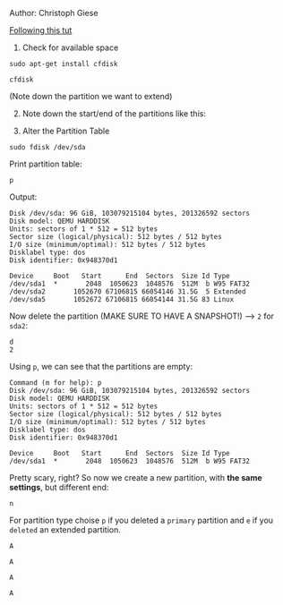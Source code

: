 Author: Christoph Giese


[Following this tut](https://www.ryadel.com/en/resize-extend-disk-partition-unallocated-disk-space-linux-centos-rhel-ubuntu-debian/)


1. Check for available space



```
sudo apt-get install cfdisk
```


```
cfdisk
```

(Note down the partition we want to extend)

2. Note down the start/end of the partitions like this:




3. Alter the Partition Table

```
sudo fdisk /dev/sda
```

Print partition table:

```
p
```

Output:

```
Disk /dev/sda: 96 GiB, 103079215104 bytes, 201326592 sectors
Disk model: QEMU HARDDISK   
Units: sectors of 1 * 512 = 512 bytes
Sector size (logical/physical): 512 bytes / 512 bytes
I/O size (minimum/optimal): 512 bytes / 512 bytes
Disklabel type: dos
Disk identifier: 0x948370d1

Device     Boot   Start      End  Sectors  Size Id Type
/dev/sda1  *       2048  1050623  1048576  512M  b W95 FAT32
/dev/sda2       1052670 67106815 66054146 31.5G  5 Extended
/dev/sda5       1052672 67106815 66054144 31.5G 83 Linux
```

Now delete the partition (MAKE SURE TO HAVE A SNAPSHOT!) --> `2` for `sda2`:

```
d
2
```

Using `p`, we can see that the partitions are empty:

```
Command (m for help): p
Disk /dev/sda: 96 GiB, 103079215104 bytes, 201326592 sectors
Disk model: QEMU HARDDISK   
Units: sectors of 1 * 512 = 512 bytes
Sector size (logical/physical): 512 bytes / 512 bytes
I/O size (minimum/optimal): 512 bytes / 512 bytes
Disklabel type: dos
Disk identifier: 0x948370d1

Device     Boot   Start      End  Sectors  Size Id Type
/dev/sda1  *       2048  1050623  1048576  512M  b W95 FAT32
```

Pretty scary, right? So now we create a new partition, with **the same settings**, but different end:

```
n
```
For partition type choise `p` if you deleted a `primary` partition and `e` if you `deleted` an extended partition.


```
A
```


```
A
```


```
A
```


```
A
```

